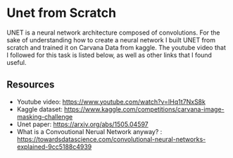 # Unet from Scratch
UNET is a neural network architecture composed of convolutions. For the sake of understanding how to create a neural network I built UNET from scratch and trained it on Carvana Data from kaggle. The youtube video that I followed for this task is listed below, as well as other links that I found useful.

## Resources
* Youtube video: https://www.youtube.com/watch?v=IHq1t7NxS8k
* Kaggle dataset: https://www.kaggle.com/competitions/carvana-image-masking-challenge
* Unet paper: https://arxiv.org/abs/1505.04597
* What is a Convoutional Nerual Network anyway? : https://towardsdatascience.com/convolutional-neural-networks-explained-9cc5188c4939
